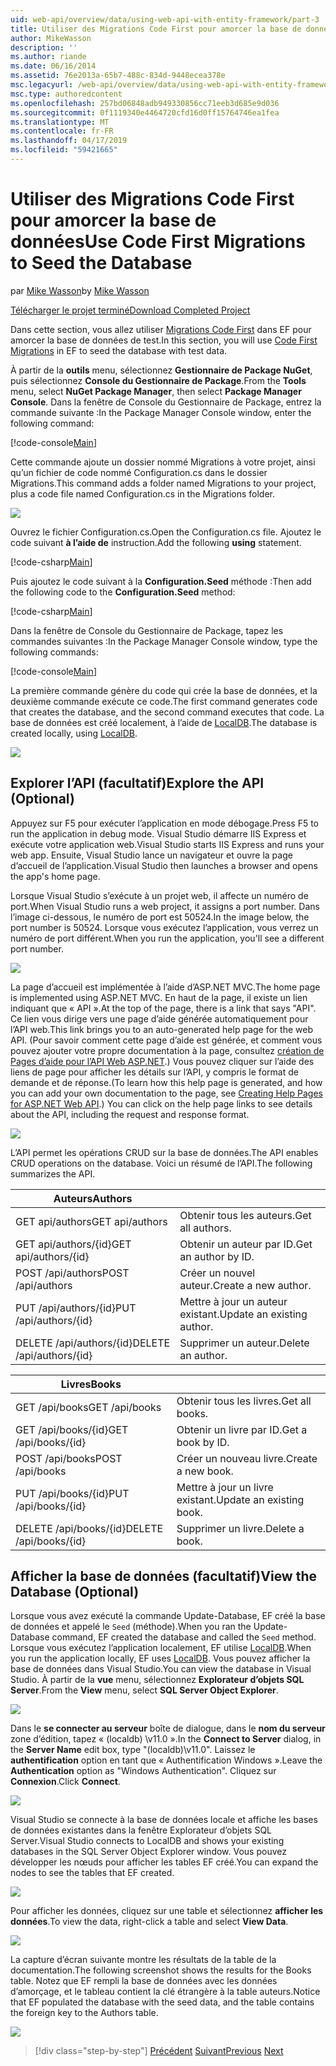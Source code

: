 ```yaml
---
uid: web-api/overview/data/using-web-api-with-entity-framework/part-3
title: Utiliser des Migrations Code First pour amorcer la base de données | Microsoft Docs
author: MikeWasson
description: ''
ms.author: riande
ms.date: 06/16/2014
ms.assetid: 76e2013a-65b7-488c-834d-9448ecea378e
msc.legacyurl: /web-api/overview/data/using-web-api-with-entity-framework/part-3
msc.type: authoredcontent
ms.openlocfilehash: 257bd06848adb949330856cc71eeb3d685e9d036
ms.sourcegitcommit: 0f1119340e4464720cfd16d0ff15764746ea1fea
ms.translationtype: MT
ms.contentlocale: fr-FR
ms.lasthandoff: 04/17/2019
ms.locfileid: "59421665"
---
```

# <a name="use-code-first-migrations-to-seed-the-database"></a><span data-ttu-id="f9b44-102">Utiliser des Migrations Code First pour amorcer la base de données</span><span class="sxs-lookup"><span data-stu-id="f9b44-102">Use Code First Migrations to Seed the Database</span></span>

<span data-ttu-id="f9b44-103">par [Mike Wasson](https://github.com/MikeWasson)</span><span class="sxs-lookup"><span data-stu-id="f9b44-103">by [Mike Wasson](https://github.com/MikeWasson)</span></span>

[<span data-ttu-id="f9b44-104">Télécharger le projet terminé</span><span class="sxs-lookup"><span data-stu-id="f9b44-104">Download Completed Project</span></span>](https://github.com/MikeWasson/BookService)

<span data-ttu-id="f9b44-105">Dans cette section, vous allez utiliser [Migrations Code First](https://msdn.microsoft.com/data/jj591621) dans EF pour amorcer la base de données de test.</span><span class="sxs-lookup"><span data-stu-id="f9b44-105">In this section, you will use [Code First Migrations](https://msdn.microsoft.com/data/jj591621) in EF to seed the database with test data.</span></span>

<span data-ttu-id="f9b44-106">À partir de la **outils** menu, sélectionnez **Gestionnaire de Package NuGet**, puis sélectionnez **Console du Gestionnaire de Package**.</span><span class="sxs-lookup"><span data-stu-id="f9b44-106">From the **Tools** menu, select **NuGet Package Manager**, then select **Package Manager Console**.</span></span> <span data-ttu-id="f9b44-107">Dans la fenêtre de Console du Gestionnaire de Package, entrez la commande suivante :</span><span class="sxs-lookup"><span data-stu-id="f9b44-107">In the Package Manager Console window, enter the following command:</span></span>

[!code-console[Main](part-3/samples/sample1.cmd)]

<span data-ttu-id="f9b44-108">Cette commande ajoute un dossier nommé Migrations à votre projet, ainsi qu’un fichier de code nommé Configuration.cs dans le dossier Migrations.</span><span class="sxs-lookup"><span data-stu-id="f9b44-108">This command adds a folder named Migrations to your project, plus a code file named Configuration.cs in the Migrations folder.</span></span>

![](part-3/_static/image1.png)

<span data-ttu-id="f9b44-109">Ouvrez le fichier Configuration.cs.</span><span class="sxs-lookup"><span data-stu-id="f9b44-109">Open the Configuration.cs file.</span></span> <span data-ttu-id="f9b44-110">Ajoutez le code suivant **à l’aide de** instruction.</span><span class="sxs-lookup"><span data-stu-id="f9b44-110">Add the following **using** statement.</span></span>

[!code-csharp[Main](part-3/samples/sample2.cs)]

<span data-ttu-id="f9b44-111">Puis ajoutez le code suivant à la **Configuration.Seed** méthode :</span><span class="sxs-lookup"><span data-stu-id="f9b44-111">Then add the following code to the **Configuration.Seed** method:</span></span>

[!code-csharp[Main](part-3/samples/sample3.cs)]

<span data-ttu-id="f9b44-112">Dans la fenêtre de Console du Gestionnaire de Package, tapez les commandes suivantes :</span><span class="sxs-lookup"><span data-stu-id="f9b44-112">In the Package Manager Console window, type the following commands:</span></span>

[!code-console[Main](part-3/samples/sample4.cmd)]

<span data-ttu-id="f9b44-113">La première commande génère du code qui crée la base de données, et la deuxième commande exécute ce code.</span><span class="sxs-lookup"><span data-stu-id="f9b44-113">The first command generates code that creates the database, and the second command executes that code.</span></span> <span data-ttu-id="f9b44-114">La base de données est créé localement, à l’aide de [LocalDB](https://msdn.microsoft.com/library/hh510202.aspx).</span><span class="sxs-lookup"><span data-stu-id="f9b44-114">The database is created locally, using [LocalDB](https://msdn.microsoft.com/library/hh510202.aspx).</span></span>

![](part-3/_static/image2.png)

## <a name="explore-the-api-optional"></a><span data-ttu-id="f9b44-115">Explorer l’API (facultatif)</span><span class="sxs-lookup"><span data-stu-id="f9b44-115">Explore the API (Optional)</span></span>

<span data-ttu-id="f9b44-116">Appuyez sur F5 pour exécuter l’application en mode débogage.</span><span class="sxs-lookup"><span data-stu-id="f9b44-116">Press F5 to run the application in debug mode.</span></span> <span data-ttu-id="f9b44-117">Visual Studio démarre IIS Express et exécute votre application web.</span><span class="sxs-lookup"><span data-stu-id="f9b44-117">Visual Studio starts IIS Express and runs your web app.</span></span> <span data-ttu-id="f9b44-118">Ensuite, Visual Studio lance un navigateur et ouvre la page d’accueil de l’application.</span><span class="sxs-lookup"><span data-stu-id="f9b44-118">Visual Studio then launches a browser and opens the app's home page.</span></span>

<span data-ttu-id="f9b44-119">Lorsque Visual Studio s’exécute à un projet web, il affecte un numéro de port.</span><span class="sxs-lookup"><span data-stu-id="f9b44-119">When Visual Studio runs a web project, it assigns a port number.</span></span> <span data-ttu-id="f9b44-120">Dans l’image ci-dessous, le numéro de port est 50524.</span><span class="sxs-lookup"><span data-stu-id="f9b44-120">In the image below, the port number is 50524.</span></span> <span data-ttu-id="f9b44-121">Lorsque vous exécutez l’application, vous verrez un numéro de port différent.</span><span class="sxs-lookup"><span data-stu-id="f9b44-121">When you run the application, you'll see a different port number.</span></span>

![](part-3/_static/image3.png)

<span data-ttu-id="f9b44-122">La page d’accueil est implémentée à l’aide d’ASP.NET MVC.</span><span class="sxs-lookup"><span data-stu-id="f9b44-122">The home page is implemented using ASP.NET MVC.</span></span> <span data-ttu-id="f9b44-123">En haut de la page, il existe un lien indiquant que « API ».</span><span class="sxs-lookup"><span data-stu-id="f9b44-123">At the top of the page, there is a link that says "API".</span></span> <span data-ttu-id="f9b44-124">Ce lien vous dirige vers une page d’aide générée automatiquement pour l’API web.</span><span class="sxs-lookup"><span data-stu-id="f9b44-124">This link brings you to an auto-generated help page for the web API.</span></span> <span data-ttu-id="f9b44-125">(Pour savoir comment cette page d’aide est générée, et comment vous pouvez ajouter votre propre documentation à la page, consultez [création de Pages d’aide pour l’API Web ASP.NET](../../getting-started-with-aspnet-web-api/creating-api-help-pages.md).) Vous pouvez cliquer sur l’aide des liens de page pour afficher les détails sur l’API, y compris le format de demande et de réponse.</span><span class="sxs-lookup"><span data-stu-id="f9b44-125">(To learn how this help page is generated, and how you can add your own documentation to the page, see [Creating Help Pages for ASP.NET Web API](../../getting-started-with-aspnet-web-api/creating-api-help-pages.md).) You can click on the help page links to see details about the API, including the request and response format.</span></span>

![](part-3/_static/image4.png)

<span data-ttu-id="f9b44-126">L’API permet les opérations CRUD sur la base de données.</span><span class="sxs-lookup"><span data-stu-id="f9b44-126">The API enables CRUD operations on the database.</span></span> <span data-ttu-id="f9b44-127">Voici un résumé de l’API.</span><span class="sxs-lookup"><span data-stu-id="f9b44-127">The following summarizes the API.</span></span>

| <span data-ttu-id="f9b44-128">Auteurs</span><span class="sxs-lookup"><span data-stu-id="f9b44-128">Authors</span></span> |  |
| --- | -- |
| <span data-ttu-id="f9b44-129">GET api/authors</span><span class="sxs-lookup"><span data-stu-id="f9b44-129">GET api/authors</span></span> | <span data-ttu-id="f9b44-130">Obtenir tous les auteurs.</span><span class="sxs-lookup"><span data-stu-id="f9b44-130">Get all authors.</span></span> |
| <span data-ttu-id="f9b44-131">GET api/authors/{id}</span><span class="sxs-lookup"><span data-stu-id="f9b44-131">GET api/authors/{id}</span></span> | <span data-ttu-id="f9b44-132">Obtenir un auteur par ID.</span><span class="sxs-lookup"><span data-stu-id="f9b44-132">Get an author by ID.</span></span> |
| <span data-ttu-id="f9b44-133">POST /api/authors</span><span class="sxs-lookup"><span data-stu-id="f9b44-133">POST /api/authors</span></span> | <span data-ttu-id="f9b44-134">Créer un nouvel auteur.</span><span class="sxs-lookup"><span data-stu-id="f9b44-134">Create a new author.</span></span> |
| <span data-ttu-id="f9b44-135">PUT /api/authors/{id}</span><span class="sxs-lookup"><span data-stu-id="f9b44-135">PUT /api/authors/{id}</span></span> | <span data-ttu-id="f9b44-136">Mettre à jour un auteur existant.</span><span class="sxs-lookup"><span data-stu-id="f9b44-136">Update an existing author.</span></span> |
| <span data-ttu-id="f9b44-137">DELETE /api/authors/{id}</span><span class="sxs-lookup"><span data-stu-id="f9b44-137">DELETE /api/authors/{id}</span></span> | <span data-ttu-id="f9b44-138">Supprimer un auteur.</span><span class="sxs-lookup"><span data-stu-id="f9b44-138">Delete an author.</span></span> |

| <span data-ttu-id="f9b44-139">Livres</span><span class="sxs-lookup"><span data-stu-id="f9b44-139">Books</span></span> |  |
| --- | -- |
| <span data-ttu-id="f9b44-140">GET /api/books</span><span class="sxs-lookup"><span data-stu-id="f9b44-140">GET /api/books</span></span> | <span data-ttu-id="f9b44-141">Obtenir tous les livres.</span><span class="sxs-lookup"><span data-stu-id="f9b44-141">Get all books.</span></span> |
| <span data-ttu-id="f9b44-142">GET /api/books/{id}</span><span class="sxs-lookup"><span data-stu-id="f9b44-142">GET /api/books/{id}</span></span> | <span data-ttu-id="f9b44-143">Obtenir un livre par ID.</span><span class="sxs-lookup"><span data-stu-id="f9b44-143">Get a book by ID.</span></span> |
| <span data-ttu-id="f9b44-144">POST /api/books</span><span class="sxs-lookup"><span data-stu-id="f9b44-144">POST /api/books</span></span> | <span data-ttu-id="f9b44-145">Créer un nouveau livre.</span><span class="sxs-lookup"><span data-stu-id="f9b44-145">Create a new book.</span></span> |
| <span data-ttu-id="f9b44-146">PUT /api/books/{id}</span><span class="sxs-lookup"><span data-stu-id="f9b44-146">PUT /api/books/{id}</span></span> | <span data-ttu-id="f9b44-147">Mettre à jour un livre existant.</span><span class="sxs-lookup"><span data-stu-id="f9b44-147">Update an existing book.</span></span> |
| <span data-ttu-id="f9b44-148">DELETE /api/books/{id}</span><span class="sxs-lookup"><span data-stu-id="f9b44-148">DELETE /api/books/{id}</span></span> | <span data-ttu-id="f9b44-149">Supprimer un livre.</span><span class="sxs-lookup"><span data-stu-id="f9b44-149">Delete a book.</span></span> |

## <a name="view-the-database-optional"></a><span data-ttu-id="f9b44-150">Afficher la base de données (facultatif)</span><span class="sxs-lookup"><span data-stu-id="f9b44-150">View the Database (Optional)</span></span>

<span data-ttu-id="f9b44-151">Lorsque vous avez exécuté la commande Update-Database, EF créé la base de données et appelé le `Seed` (méthode).</span><span class="sxs-lookup"><span data-stu-id="f9b44-151">When you ran the Update-Database command, EF created the database and called the `Seed` method.</span></span> <span data-ttu-id="f9b44-152">Lorsque vous exécutez l’application localement, EF utilise [LocalDB](https://blogs.msdn.com/b/sqlexpress/archive/2011/07/12/introducing-localdb-a-better-sql-express.aspx).</span><span class="sxs-lookup"><span data-stu-id="f9b44-152">When you run the application locally, EF uses [LocalDB](https://blogs.msdn.com/b/sqlexpress/archive/2011/07/12/introducing-localdb-a-better-sql-express.aspx).</span></span> <span data-ttu-id="f9b44-153">Vous pouvez afficher la base de données dans Visual Studio.</span><span class="sxs-lookup"><span data-stu-id="f9b44-153">You can view the database in Visual Studio.</span></span> <span data-ttu-id="f9b44-154">À partir de la **vue** menu, sélectionnez **Explorateur d’objets SQL Server**.</span><span class="sxs-lookup"><span data-stu-id="f9b44-154">From the **View** menu, select **SQL Server Object Explorer**.</span></span>

![](part-3/_static/image5.png)

<span data-ttu-id="f9b44-155">Dans le **se connecter au serveur** boîte de dialogue, dans le **nom du serveur** zone d’édition, tapez « (localdb) \v11.0 ».</span><span class="sxs-lookup"><span data-stu-id="f9b44-155">In the **Connect to Server** dialog, in the **Server Name** edit box, type "(localdb)\v11.0".</span></span> <span data-ttu-id="f9b44-156">Laissez le **authentification** option en tant que « Authentification Windows ».</span><span class="sxs-lookup"><span data-stu-id="f9b44-156">Leave the **Authentication** option as "Windows Authentication".</span></span> <span data-ttu-id="f9b44-157">Cliquez sur **Connexion**.</span><span class="sxs-lookup"><span data-stu-id="f9b44-157">Click **Connect**.</span></span>

![](part-3/_static/image6.png)

<span data-ttu-id="f9b44-158">Visual Studio se connecte à la base de données locale et affiche les bases de données existantes dans la fenêtre Explorateur d’objets SQL Server.</span><span class="sxs-lookup"><span data-stu-id="f9b44-158">Visual Studio connects to LocalDB and shows your existing databases in the SQL Server Object Explorer window.</span></span> <span data-ttu-id="f9b44-159">Vous pouvez développer les nœuds pour afficher les tables EF créé.</span><span class="sxs-lookup"><span data-stu-id="f9b44-159">You can expand the nodes to see the tables that EF created.</span></span>

![](part-3/_static/image7.png)

<span data-ttu-id="f9b44-160">Pour afficher les données, cliquez sur une table et sélectionnez **afficher les données**.</span><span class="sxs-lookup"><span data-stu-id="f9b44-160">To view the data, right-click a table and select **View Data**.</span></span>

![](part-3/_static/image8.png)

<span data-ttu-id="f9b44-161">La capture d’écran suivante montre les résultats de la table de la documentation.</span><span class="sxs-lookup"><span data-stu-id="f9b44-161">The following screenshot shows the results for the Books table.</span></span> <span data-ttu-id="f9b44-162">Notez que EF rempli la base de données avec les données d’amorçage, et le tableau contient la clé étrangère à la table auteurs.</span><span class="sxs-lookup"><span data-stu-id="f9b44-162">Notice that EF populated the database with the seed data, and the table contains the foreign key to the Authors table.</span></span>

![](part-3/_static/image9.png)

> [!div class="step-by-step"]
> <span data-ttu-id="f9b44-163">[Précédent](part-2.md)
> [Suivant](part-4.md)</span><span class="sxs-lookup"><span data-stu-id="f9b44-163">[Previous](part-2.md)
[Next](part-4.md)</span></span>
